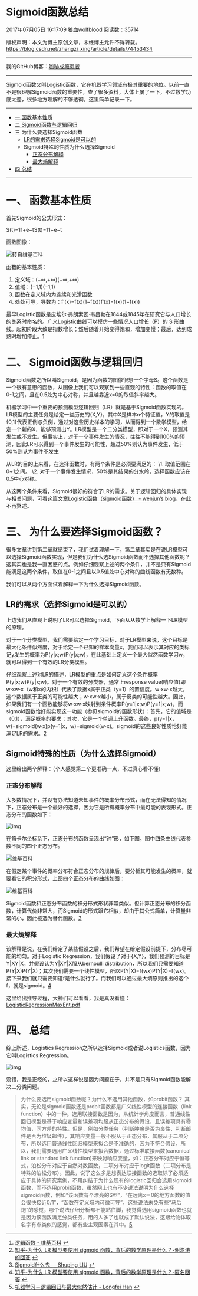 # Sigmoid函数总结

2017年07月05日 16:17:09 [狼血wolfblood](https://me.csdn.net/zhangzi_xing) 阅读数：35714



 版权声明：本文为博主原创文章，未经博主允许不得转载。	https://blog.csdn.net/zhangzi_xing/article/details/74453434

------

我的GitHub博客：[咖啡成瘾患者](http://zevzhang.win/)

------

Sigmoid函数又叫Logistic函数，它在机器学习领域有极其重要的地位。以前一直不是很理解Sigmoid函数的重要性，查了很多资料，大体上屡了一下，不过数学功底太差，很多地方理解的不够透彻。这里简单记录一下。

------



- [一 函数基本性质](https://blog.csdn.net/wolfblood_zzx/article/details/74453434#%E4%B8%80-%E5%87%BD%E6%95%B0%E5%9F%BA%E6%9C%AC%E6%80%A7%E8%B4%A8)
- [二 Sigmoid函数与逻辑回归](https://blog.csdn.net/wolfblood_zzx/article/details/74453434#%E4%BA%8C-sigmoid%E5%87%BD%E6%95%B0%E4%B8%8E%E9%80%BB%E8%BE%91%E5%9B%9E%E5%BD%92)
- 三 为什么要选择Sigmoid函数
  - [LR的需求选择Sigmoid是可以的](https://blog.csdn.net/wolfblood_zzx/article/details/74453434#lr%E7%9A%84%E9%9C%80%E6%B1%82%E9%80%89%E6%8B%A9sigmoid%E6%98%AF%E5%8F%AF%E4%BB%A5%E7%9A%84)
  - Sigmoid特殊的性质为什么选择Sigmoid
    - [正态分布解释](https://blog.csdn.net/wolfblood_zzx/article/details/74453434#%E6%AD%A3%E6%80%81%E5%88%86%E5%B8%83%E8%A7%A3%E9%87%8A)
    - [最大熵解释](https://blog.csdn.net/wolfblood_zzx/article/details/74453434#%E6%9C%80%E5%A4%A7%E7%86%B5%E8%A7%A3%E9%87%8A)
- [四 总结](https://blog.csdn.net/wolfblood_zzx/article/details/74453434#%E5%9B%9B-%E6%80%BB%E7%BB%93)



------

# 一、 函数基本性质

首先Sigmoid的公式形式： 



S(t)=11+e−tS(t)=11+e−t



函数图像：

![转自维基百科](http://omw27y2pe.bkt.clouddn.com/image/sigmoid/Logistic-curve.png)

函数的基本性质：

1. 定义域：(−∞,+∞)(−∞,+∞)
2. 值域：(−1,1)(−1,1)
3. 函数在定义域内为连续和光滑函数
4. 处处可导，导数为：f′(x)=f(x)(1−f(x))f′(x)=f(x)(1−f(x))

最早Logistic函数是皮埃尔·弗朗索瓦·韦吕勒在1844或1845年在研究它与人口增长的关系时命名的。广义Logistic曲线可以模仿一些情况人口增长（P）的 S 形曲线。起初阶段大致是指数增长；然后随着开始变得饱和，增加变慢；最后，达到成熟时增加停止。[1](https://blog.csdn.net/wolfblood_zzx/article/details/74453434#fn:lwiki)

# 二、 Sigmoid函数与逻辑回归

Sigmoid函数之所以叫Sigmoid，是因为函数的图像很想一个字母S。这个函数是一个很有意思的函数，从图像上我们可以观察到一些直观的特性：函数的取值在0-1之间，且在0.5处为中心对称，并且越靠近x=0的取值斜率越大。

机器学习中一个重要的预测模型逻辑回归（LR）就是基于Sigmoid函数实现的。LR模型的主要任务是给定一些历史的{X,Y}，其中X是样本n个特征值，Y的取值是{0,1}代表正例与负例，通过对这些历史样本的学习，从而得到一个数学模型，给定一个新的X，能够预测出Y。LR模型是一个二分类模型，即对于一个X，预测其发生或不发生。但事实上，对于一个事件发生的情况，往往不能得到100%的预测，因此LR可以得到一个事件发生的可能性，超过50%则认为事件发生，低于50%则认为事件不发生

从LR的目的上来看，在选择函数时，有两个条件是必须要满足的： 
\1. 取值范围在0~1之间。 
\2. 对于一个事件发生情况，50%是其结果的分水岭，选择函数应该在0.5中心对称。

从这两个条件来看，Sigmoid很好的符合了LR的需求。关于逻辑回归的具体实现与相关问题，可看这篇文章[Logistic函数（sigmoid函数） - wenjun’s blog](http://wenjunoy.com/2016/01/logistic-sigmoid-function.html)，在此不再赘述。

# 三、 为什么要选择Sigmoid函数？

很多文章讲到第二章就结束了，我们试着理解一下，第二章其实是在说LR模型可以选择Sigmoid函数实现，但是我们为什么选Sigmoid函数而不选择其他函数呢？这其实也是我一直困惑的点。例如仔细观察上述的两个条件，并不是只有Sigmoid能满足这两个条件，取值在0-1之间且以0.5值处中心对称的曲线函数有无数种。

我们可以从两个方面试着解释一下为什么选择Sigmoid函数。

## LR的需求（选择Sigmoid是可以的）

上边我们从直观上说明了LR可以选择Sigmoid，下面从从数学上解释一下LR模型的原理。

对于一个分类模型，我们需要给定一个学习目标，对于LR模型来说，这个目标是最大化条件似然度，对于给定一个已知的样本向量x，我们可以表示其对应的类标记y发生的概率为P(y|x;w)P(y|x;w)，在此基础上定义一个最大似然函数学习w，就可以得到一个有效的LR分类模型。

仔细观察上述对LR的描述，LR模型的重点是如何定义这个条件概率P(y|x;w)P(y|x;w)。对于一个有效的分类器，通常上response value(响应值)即w⋅xw⋅x（w和x的内积）代表了数据x属于正类（y=1）的置信度。w⋅xw⋅x越大，这个数据属于正类的可能性越大；w⋅xw⋅x越小，属于反类的可能性越大。因此，如果我们有一个函数能够将w⋅xw⋅x映射到条件概率P(y=1|x;w)P(y=1|x;w)，而sigmoid函数恰好能实现这一功能（参见sigmoid的函数形状）：首先，它的值域是（0,1），满足概率的要求；其次，它是一个单调上升函数。最终，p(y=1|x，w)=sigmoid(w⋅x)p(y=1|x，w)=sigmoid(w⋅x)。sigmoid的这些良好性质恰好能满足LR的需求。[2](https://blog.csdn.net/wolfblood_zzx/article/details/74453434#fn:lrzhihu)

## Sigmoid特殊的性质（为什么选择Sigmoid）

这里给出两个解释：（个人感觉第二个更准确一点，不过真心看不懂）

### 正态分布解释

大多数情况下，并没有办法知道未知事件的概率分布形式，而在无法得知的情况下，正态分布是一个最好的选择，因为它是所有概率分布中最可能的表现形式。正态分布的函数如下：

![img](http://78rehp.com1.z0.glb.clouddn.com/blog%2Fnorm_distribution_equation.png)

在笛卡尔坐标系下，正态分布的函数呈现出“钟”形，如下图。图中四条曲线代表参数不同的四个正态分布。

![维基百科](http://78rehp.com1.z0.glb.clouddn.com/blog%2FNormal_Distribution_PDF.png)

在假定某个事件的概率分布符合正态分布的规律后，要分析其可能发生的概率，就要看它的积分形式，上图四个正态分布的曲线如图：

![维基百科](http://78rehp.com1.z0.glb.clouddn.com/blog%2FNormal_Distribution_CDF.png)

Sigmoid函数和正态分布函数的积分形式形状非常类似。但计算正态分布的积分函数，计算代价非常大，而Sigmoid的形式跟它相似，却由于其公式简单，计算量非常的小，因此被选为替代函数。[3](https://blog.csdn.net/wolfblood_zzx/article/details/74453434#fn:ztfb)

### 最大熵解释

该解释是说，在我们给定了某些假设之后，我们希望在给定假设前提下，分布尽可能的均匀。对于Logistic Regression，我们假设了对于{X,Y}，我们预测的目标是Y|XY|X，并假设认为Y|XY|X服从bernoulli distribution，所以我们只需要知道P(Y|X)P(Y|X)；其次我们需要一个线性模型，所以P(Y|X)=f(wx)P(Y|X)=f(wx)。接下来我们就只需要知道f是什么就行了。而我们可以通过最大熵原则推出的这个f，就是sigmoid。[4](https://blog.csdn.net/wolfblood_zzx/article/details/74453434#fn:zhihuniming)

这里给出推导过程，大神们可以看看，我是真没看懂： 
[LogisticRegressionMaxEnt.pdf](http://www.win-vector.com/dfiles/LogisticRegressionMaxEnt.pdf)

# 四、 总结

综上所述，Logistics Regression之所以选择Sigmoid或者说Logistics函数，因为它叫Logistics Regression。

![img](http://omw27y2pe.bkt.clouddn.com/image/sigmoid/zhengjing.jpg)

没错，我是正经的，之所以这样说是因为问题在于，并不是只有Sigmoid函数能解决二分类问题。

> 为什么要选用sigmoid函数呢？为什么不选用其他函数，如probit函数？ 
> 其实，无论是sigmoid函数还是probit函数都是广义线性模型的连接函数（link function）中的一种。选用联接函数是因为，从统计学角度而言，普通线性回归模型是基于响应变量和误差项均服从正态分布的假设，且误差项具有零均值，同方差的特性。但是，例如分类任务（判断肿瘤是否为良性、判断邮件是否为垃圾邮件），其响应变量一般不服从于正态分布，其服从于二项分布，所以选用普通线性回归模型来拟合是不准确的，因为不符合假设，所以，我们需要选用广义线性模型来拟合数据，通过标准联接函数(canonical link or standard link function)来映射响应变量，如：正态分布对应于恒等式，泊松分布对应于自然对数函数，二项分布对应于logit函数（二项分布是特殊的泊松分布）。因此，说了这么多是想表达联接函数的选取除了必须适应于具体的研究案例，不用纠结于为什么现有的logistic回归会选用sigmoid函数，而不选用probit函数，虽然网上也有不少说法说明为什么选择sigmoid函数，例如“该函数有个漂亮的S型”，“在远离x＝0的地方函数的值会很快接近0/1”，“函数在定义域内可微可导”，这些说法未免有些“马后炮”的感觉，哪个说法仔细分析都不能站住脚，我觉得选用sigmoid函数也就是因为该函数满足分类任务，用的人多了也就成了默认说法，这跟给物体取名字有点类似的感觉，都有些主观因素在其中。[5](https://blog.csdn.net/wolfblood_zzx/article/details/74453434#fn:lrsig)

------

1. [逻辑函数 - 维基百科](https://zh.wikipedia.org/wiki/%E9%82%8F%E8%BC%AF%E5%87%BD%E6%95%B8) [↩](https://blog.csdn.net/wolfblood_zzx/article/details/74453434#fnref:lwiki)
2. [知乎-为什么 LR 模型要使用 sigmoid 函数，背后的数学原理是什么？-谢澎涛的回答](https://www.zhihu.com/question/35322351/answer/65308207) [↩](https://blog.csdn.net/wolfblood_zzx/article/details/74453434#fnref:lrzhihu)
3. [Sigmoid什么鬼_ _ Shuping LIU](https://blog.liushuping.com/2016/06/24/Sigmoid%E4%BB%80%E4%B9%88%E9%AC%BC/) [↩](https://blog.csdn.net/wolfblood_zzx/article/details/74453434#fnref:ztfb)
4. [知乎-为什么 LR 模型要使用 sigmoid 函数，背后的数学原理是什么？-匿名回答](https://www.zhihu.com/question/35322351/answer/67193153) [↩](https://blog.csdn.net/wolfblood_zzx/article/details/74453434#fnref:zhihuniming)
5. [机器学习－逻辑回归与最大似然估计 - Longfei Han](http://www.hanlongfei.com/%E6%9C%BA%E5%99%A8%E5%AD%A6%E4%B9%A0/2015/08/05/mle/) [↩](https://blog.csdn.net/wolfblood_zzx/article/details/74453434#fnref:lrsig)